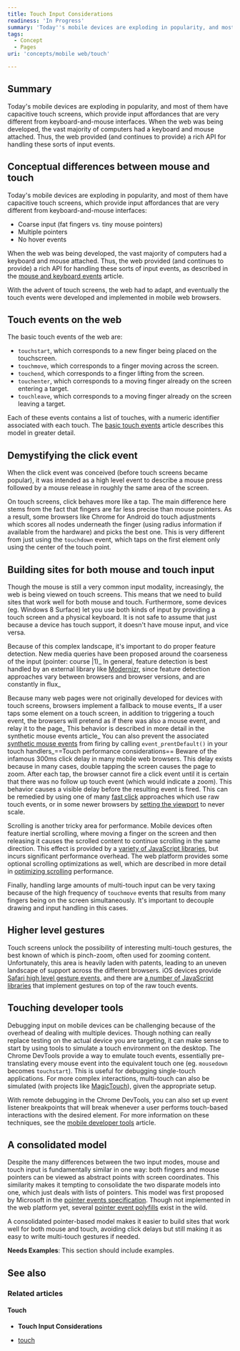 ```yaml
---
title: Touch Input Considerations
readiness: 'In Progress'
summary: 'Today''s mobile devices are exploding in popularity, and most of them have capacitive touch screens, which provide input affordances that are very different from keyboard-and-mouse interfaces.  When the web was being developed, the vast majority of computers had a keyboard and mouse attached. Thus, the web provided (and continues to provide) a rich API for handling these sorts of input events.'
tags:
  - Concept
  - Pages
uri: 'concepts/mobile web/touch'

---
```

## Summary

Today's mobile devices are exploding in popularity, and most of them have capacitive touch screens, which provide input affordances that are very different from keyboard-and-mouse interfaces. When the web was being developed, the vast majority of computers had a keyboard and mouse attached. Thus, the web provided (and continues to provide) a rich API for handling these sorts of input events.

## Conceptual differences between mouse and touch

Today's mobile devices are exploding in popularity, and most of them have capacitive touch screens, which provide input affordances that are very different from keyboard-and-mouse interfaces:

-   Coarse input (fat fingers vs. tiny mouse pointers)
-   Multiple pointers
-   No hover events

When the web was being developed, the vast majority of computers had a keyboard and mouse attached. Thus, the web provided (and continues to provide) a rich API for handling these sorts of input events, as described in the [mouse and keyboard events](http://www.google.com) article.

With the advent of touch screens, the web had to adapt, and eventually the touch events were developed and implemented in mobile web browsers.

## Touch events on the web

The basic touch events of the web are:

-   `touchstart`, which corresponds to a new finger being placed on the touchscreen.
-   `touchmove`, which corresponds to a finger moving across the screen.
-   `touchend`, which corresponds to a finger lifting from the screen.
-   `touchenter`, which corresponds to a moving finger already on the screen entering a target.
-   `touchleave`, which corresponds to a moving finger already on the screen leaving a target.

Each of these events contains a list of touches, with a numeric identifier associated with each touch. The [basic touch events](http://www.google.com) article describes this model in greater detail.

## Demystifying the click event

When the click event was conceived (before touch screens became popular), it was intended as a high level event to describe a mouse press followed by a mouse release in roughly the same area of the screen.

On touch screens, click behaves more like a tap. The main difference here stems from the fact that fingers are far less precise than mouse pointers. As a result, some browsers like Chrome for Android do touch adjustments which scores all nodes underneath the finger (using radius information if available from the hardware) and picks the best one. This is very different from just using the `touchdown` event, which taps on the first element only using the center of the touch point.

## Building sites for both mouse and touch input

Though the mouse is still a very common input modality, increasingly, the web is being viewed on touch screens. This means that we need to build sites that work well for both mouse and touch. Furthermore, some devices (eg. Windows 8 Surface) let you use both kinds of input by providing a touch screen and a physical keyboard. It is not safe to assume that just because a device has touch support, it doesn't have mouse input, and vice versa.

Because of this complex landscape, it's important to do proper feature detection. New media queries have been proposed around the coarseness of the input (pointer: course |1)\_ In general, feature detection is best handled by an external library like [Modernizr](http://modernizr_com), since feature detection approaches vary between browsers and browser versions, and are constantly in flux\_

Because many web pages were not originally developed for devices with touch screens, browsers implement a fallback to mouse events\_ If a user taps some element on a touch screen, in addition to triggering a touch event, the browsers will pretend as if there was also a mouse event, and relay it to the page\_ This behavior is described in more detail in the synthetic mouse events article\_ You can also prevent the associated [synthetic mouse events](http://www_google_com) from firing by calling `event_prentDefault()` in your touch handlers\_==Touch performance considerations== Beware of the infamous 300ms click delay in many mobile web browsers. This delay exists because in many cases, double tapping the screen causes the page to zoom. After each tap, the browser cannot fire a click event until it is certain that there was no follow up touch event (which would indicate a zoom). This behavior causes a visible delay before the resulting event is fired. This can be remedied by using one of many [fast click](http://www.google.com) approaches which use raw touch events, or in some newer browsers by [setting the viewport](http://www.google.com) to never scale.

Scrolling is another tricky area for performance. Mobile devices often feature inertial scrolling, where moving a finger on the screen and then releasing it causes the scrolled content to continue scrolling in the same direction. This effect is provided by a [variety of JavaScript libraries](http://www.google.com), but incurs significant performance overhead. The web platform provides some optional scrolling optimizations as well, which are described in more detail in [optimizing scrolling](http://www.google.com) performance.

Finally, handling large amounts of multi-touch input can be very taxing because of the high frequency of `touchmove` events that results from many fingers being on the screen simultaneously. It's important to decouple drawing and input handling in this cases.

## Higher level gestures

Touch screens unlock the possibility of interesting multi-touch gestures, the best known of which is pinch-zoom, often used for zooming content. Unfortunately, this area is heavily laden with patents, leading to an uneven landscape of support across the different browsers. iOS devices provide [Safari high level gesture events](http://www.google.com), and there are [a number of JavaScript libraries](http://www.google.com) that implement gestures on top of the raw touch events.

## Touching developer tools

Debugging input on mobile devices can be challenging because of the overhead of dealing with multiple devices. Though nothing can really replace testing on the actual device you are targeting, it can make sense to start by using tools to simulate a touch environment on the desktop. The Chrome DevTools provide a way to emulate touch events, essentially pre-translating every mouse event into the equivalent touch one (eg. `mousedown` becomes `touchstart`). This is useful for debugging single-touch applications. For more complex interactions, multi-touch can also be simulated (with projects like [MagicTouch](http://www.google.com)), given the appropriate setup.

With remote debugging in the Chrome DevTools, you can also set up event listener breakpoints that will break whenever a user performs touch-based interactions with the desired element. For more information on these techniques, see the [mobile developer tools](http://www.google.com) article.

## A consolidated model

Despite the many differences between the two input modes, mouse and touch input is fundamentally similar in one way: both fingers and mouse pointers can be viewed as abstract points with screen coordinates. This similarity makes it tempting to consolidate the two disparate models into one, which just deals with lists of pointers. This model was first proposed by Microsoft in the [pointer events specification](http://www.google.com). Though not implemented in the web platform yet, several [pointer event polyfills](http://www.google.com) exist in the wild.

A consolidated pointer-based model makes it easier to build sites that work well for both mouse and touch, avoiding click delays but still making it as easy to write multi-touch gestures if needed.

**Needs Examples**: This section should include examples.

## See also

### Related articles

#### Touch

-   **Touch Input Considerations**

-   [touch](/css/touch)

